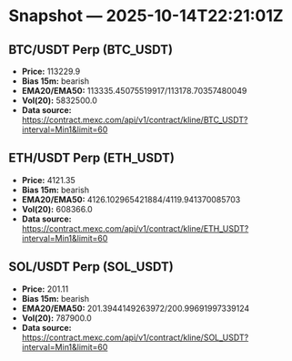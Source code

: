 # Snapshot — 2025-10-14T22:21:01Z

## BTC/USDT Perp (BTC_USDT)
- **Price:** 113229.9
- **Bias 15m:** bearish
- **EMA20/EMA50:** 113335.45075519917/113178.70357480049
- **Vol(20):** 5832500.0
- **Data source:** https://contract.mexc.com/api/v1/contract/kline/BTC_USDT?interval=Min1&limit=60

## ETH/USDT Perp (ETH_USDT)
- **Price:** 4121.35
- **Bias 15m:** bearish
- **EMA20/EMA50:** 4126.102965421884/4119.941370085703
- **Vol(20):** 608366.0
- **Data source:** https://contract.mexc.com/api/v1/contract/kline/ETH_USDT?interval=Min1&limit=60

## SOL/USDT Perp (SOL_USDT)
- **Price:** 201.11
- **Bias 15m:** bearish
- **EMA20/EMA50:** 201.3944149263972/200.99691997339124
- **Vol(20):** 787900.0
- **Data source:** https://contract.mexc.com/api/v1/contract/kline/SOL_USDT?interval=Min1&limit=60
